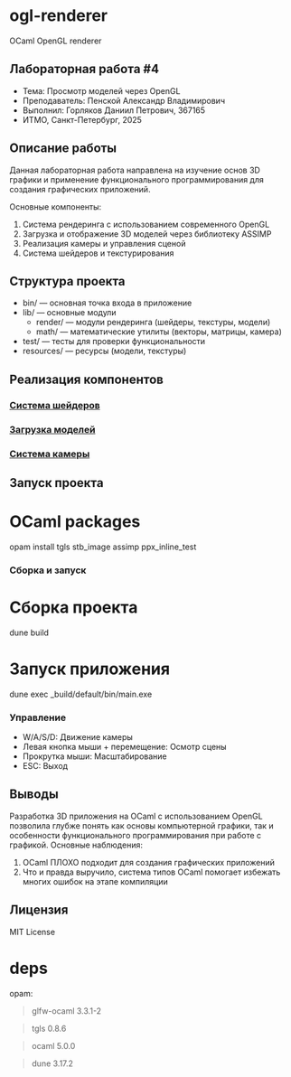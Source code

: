 # ogl-renderer
OCaml OpenGL renderer

## Лабораторная работа #4

- Тема: Просмотр моделей через OpenGL
- Преподаватель: Пенской Александр Владимирович
- Выполнил: Горляков Даниил Петрович, 367165
- ИТМО, Санкт-Петербург, 2025

## Описание работы

Данная лабораторная работа направлена на изучение основ 3D графики и применение функционального программирования для создания графических приложений.

Основные компоненты:
1. Система рендеринга с использованием современного OpenGL
2. Загрузка и отображение 3D моделей через библиотеку ASSIMP
3. Реализация камеры и управления сценой
4. Система шейдеров и текстурирования

## Структура проекта

- bin/ — основная точка входа в приложение
- lib/ — основные модули
    - render/ — модули рендеринга (шейдеры, текстуры, модели)
    - math/ — математические утилиты (векторы, матрицы, камера)
- test/ — тесты для проверки функциональности
- resources/ — ресурсы (модели, текстуры)

## Реализация компонентов

### [Система шейдеров](./lib/render/shader.ml)

### [Загрузка моделей](./lib/render/model.ml)

### [Система камеры](./lib/math/cam.ml)

## Запуск проекта

# OCaml packages
opam install tgls stb_image assimp ppx_inline_test

### Сборка и запуск

# Сборка проекта
dune build

# Запуск приложения
dune exec _build/default/bin/main.exe

### Управление

- W/A/S/D: Движение камеры
- Левая кнопка мыши + перемещение: Осмотр сцены
- Прокрутка мыши: Масштабирование
- ESC: Выход

## Выводы

Разработка 3D приложения на OCaml с использованием OpenGL позволила глубже понять как основы компьютерной графики, так и особенности функционального программирования при работе с графикой. Основные наблюдения:

1. OCaml ПЛОХО подходит для создания графических приложений
2. Что и правда выручило, система типов OCaml помогает избежать многих ошибок на этапе компиляции

## Лицензия

MIT License


# deps


opam:

> glfw-ocaml 3.3.1-2

> tgls 0.8.6

> ocaml 5.0.0

> dune 3.17.2